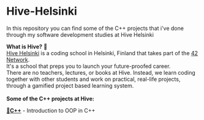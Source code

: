 # Hive-Helsinki
In this repository you can find some of the C++ projects that i've done through my software development studies at Hive Helsinki<br />

**What is Hive?** :bee:<br />
[Hive Helsinki](https://www.hive.fi/en) is a coding school in Helsinki, Finland that takes part of the [42 Network](https://42.fr/en/homepage/).<br />
It's a school that preps you to launch your future-proofed career.<br />
There are no teachers, lectures, or books at Hive. Instead, we learn coding together with other students and work on practical, real-life projects, through a gamified project based learning system.<br /><br />
**Some of the C++ projects at Hive:**<br />


[:bee:**C++**](https://github.com/hhosri/Hive-Helsinki-Cpp/tree/main/C%2B%2B%20Modules) - Introduction to OOP in C++<br />
